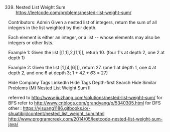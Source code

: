 339. Nested List Weight Sum  
https://leetcode.com/problems/nested-list-weight-sum/

Contributors: Admin
Given a nested list of integers, return the sum of all integers in the list weighted by their depth.

Each element is either an integer, or a list -- whose elements may also be integers or other lists.

Example 1:
Given the list [[1,1],2,[1,1]], return 10. (four 1's at depth 2, one 2 at depth 1)

Example 2:
Given the list [1,[4,[6]]], return 27. (one 1 at depth 1, one 4 at depth 2, and one 6 at depth 3; 1 + 4*2 + 6*3 = 27)

Hide Company Tags LinkedIn
Hide Tags Depth-first Search
Hide Similar Problems (M) Nested List Weight Sum II

referred to http://www.jiuzhang.com/solutions/nested-list-weight-sum/ for BFS
refer to http://www.cnblogs.com/grandyang/p/5340305.html for DFS
other :
https://yisuang1186.gitbooks.io/-shuatibiji/content/nested_list_weight_sum.html
http://www.programcreek.com/2014/05/leetcode-nested-list-weight-sum-java/
